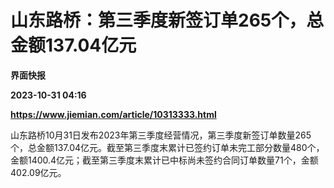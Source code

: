 # 山东路桥：第三季度新签订单265个，总金额137.04亿元
**界面快报**

**2023-10-31 04:16**

**https://www.jiemian.com/article/10313333.html**

山东路桥10月31日发布2023年第三季度经营情况，第三季度新签订单数量265个，总金额137.04亿元。截至第三季度末累计已签约订单未完工部分数量480个，金额1400.4亿元；截至第三季度末累计已中标尚未签约合同订单数量71个，金额402.09亿元。